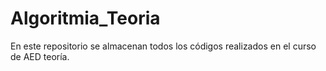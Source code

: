 # Algoritmia_Teoria
En este repositorio se almacenan todos los códigos realizados en el curso de AED teoría.
